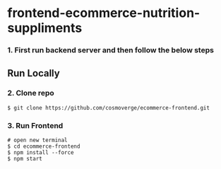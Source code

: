 # frontend-ecommerce-nutrition-suppliments

### 1. First run backend server and then follow the below steps

## Run Locally

### 2. Clone repo

```
$ git clone https://github.com/cosmoverge/ecommerce-frontend.git
```


### 3. Run Frontend

```
# open new terminal
$ cd ecommerce-frontend
$ npm install --force
$ npm start
```
